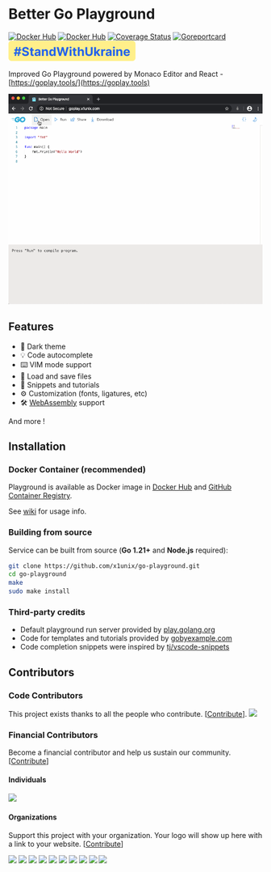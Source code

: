 # Better Go Playground

[![Docker Hub](https://img.shields.io/docker/pulls/x1unix/go-playground.svg)](https://hub.docker.com/r/x1unix/go-playground)
[![Docker Hub](https://img.shields.io/docker/v/x1unix/go-playground.svg?sort=semver)](https://hub.docker.com/r/x1unix/go-playground)
[![Coverage Status](https://coveralls.io/repos/github/x1unix/go-playground/badge.svg?branch=dev)](https://coveralls.io/github/x1unix/go-playground?branch=dev)
[![Goreportcard](https://goreportcard.com/badge/github.com/x1unix/go-playground)](https://goreportcard.com/report/github.com/x1unix/go-playground)
[![StandWithUkraine](https://raw.githubusercontent.com/vshymanskyy/StandWithUkraine/main/badges/StandWithUkraine.svg)](https://github.com/vshymanskyy/StandWithUkraine/blob/main/docs/README.md)

Improved Go Playground powered by Monaco Editor and React - [https://goplay.tools/](https://goplay.tools)

![alt text](docs/demo.gif)

## Features

* 🌚 Dark theme
* 💡 Code autocomplete
* ⌨️ VIM mode support
* 💾 Load and save files
* 📔 Snippets and tutorials
* ⚙ Customization (fonts, ligatures, etc)
* 🛠 [WebAssembly](https://github.com/golang/go/wiki/WebAssembly) support


And more !

## Installation

### Docker Container (recommended)

Playground is available as Docker image in [Docker Hub](https://hub.docker.com/r/x1unix/go-playground) and [GitHub Container Registry](https://github.com/x1unix/go-playground/pkgs/container/go-playground%2Fgo-playground).

See [wiki](https://github.com/x1unix/go-playground/wiki/Docker) for usage info.

### Building from source

Service can be built from source (**Go 1.21+** and **Node.js** required):

```bash
git clone https://github.com/x1unix/go-playground.git
cd go-playground
make
sudo make install
```

### Third-party credits

* Default playground run server provided by [play.golang.org](https://play.golang.org)
* Code for templates and tutorials provided by [gobyexample.com](https://gobyexample.com/)
* Code completion snippets were inspired by [tj/vscode-snippets](https://github.com/tj/vscode-snippets/blob/master/go.json)


## Contributors

### Code Contributors

This project exists thanks to all the people who contribute. [[Contribute](CONTRIBUTING.md)].
<a href="https://github.com/x1unix/go-playground/graphs/contributors"><img src="https://opencollective.com/bttr-go-playground/contributors.svg?width=890&button=false" /></a>

### Financial Contributors

Become a financial contributor and help us sustain our community. [[Contribute](https://opencollective.com/bttr-go-playground/contribute)]

#### Individuals

<a href="https://opencollective.com/bttr-go-playground"><img src="https://opencollective.com/bttr-go-playground/individuals.svg?width=890"></a>

#### Organizations

Support this project with your organization. Your logo will show up here with a link to your website. [[Contribute](https://opencollective.com/bttr-go-playground/contribute)]

<a href="https://opencollective.com/bttr-go-playground/organization/0/website"><img src="https://opencollective.com/bttr-go-playground/organization/0/avatar.svg"></a>
<a href="https://opencollective.com/bttr-go-playground/organization/1/website"><img src="https://opencollective.com/bttr-go-playground/organization/1/avatar.svg"></a>
<a href="https://opencollective.com/bttr-go-playground/organization/2/website"><img src="https://opencollective.com/bttr-go-playground/organization/2/avatar.svg"></a>
<a href="https://opencollective.com/bttr-go-playground/organization/3/website"><img src="https://opencollective.com/bttr-go-playground/organization/3/avatar.svg"></a>
<a href="https://opencollective.com/bttr-go-playground/organization/4/website"><img src="https://opencollective.com/bttr-go-playground/organization/4/avatar.svg"></a>
<a href="https://opencollective.com/bttr-go-playground/organization/5/website"><img src="https://opencollective.com/bttr-go-playground/organization/5/avatar.svg"></a>
<a href="https://opencollective.com/bttr-go-playground/organization/6/website"><img src="https://opencollective.com/bttr-go-playground/organization/6/avatar.svg"></a>
<a href="https://opencollective.com/bttr-go-playground/organization/7/website"><img src="https://opencollective.com/bttr-go-playground/organization/7/avatar.svg"></a>
<a href="https://opencollective.com/bttr-go-playground/organization/8/website"><img src="https://opencollective.com/bttr-go-playground/organization/8/avatar.svg"></a>
<a href="https://opencollective.com/bttr-go-playground/organization/9/website"><img src="https://opencollective.com/bttr-go-playground/organization/9/avatar.svg"></a>
